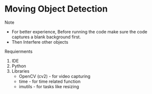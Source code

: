 # Moving Object Detection
Note
* For better experience, Before running the code make sure the code captures a blank background first.
* Then Interfere other objects

Requierments
1. IDE
2. Python
3. Libraries    
    * OpenCV (cv2) - for video capturing
    * time - for time related function
    * imutils - for tasks like resizing
